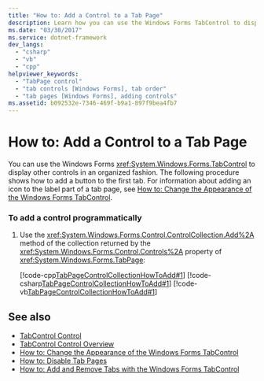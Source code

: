 ```yaml
---
title: "How to: Add a Control to a Tab Page"
description: Learn how you can use the Windows Forms TabControl to display other controls in an organized fashion. This article shows how to add a button to the first tab.
ms.date: "03/30/2017"
ms.service: dotnet-framework
dev_langs: 
  - "csharp"
  - "vb"
  - "cpp"
helpviewer_keywords: 
  - "TabPage control"
  - "tab controls [Windows Forms], tab order"
  - "tab pages [Windows Forms], adding controls"
ms.assetid: b092532e-7346-469f-b9a1-897f9bea4fb7
---
```

# How to: Add a Control to a Tab Page

You can use the Windows Forms <xref:System.Windows.Forms.TabControl> to display other controls in an organized fashion. The following procedure shows how to add a button to the first tab. For information about adding an icon to the label part of a tab page, see [How to: Change the Appearance of the Windows Forms TabControl](how-to-change-the-appearance-of-the-windows-forms-tabcontrol.md).  
  
### To add a control programmatically  
  
1. Use the <xref:System.Windows.Forms.Control.ControlCollection.Add%2A> method of the collection returned by the <xref:System.Windows.Forms.Control.Controls%2A> property of <xref:System.Windows.Forms.TabPage>:  
  
     [!code-cpp[TabPageControlCollectionHowToAdd#1](~/samples/snippets/cpp/VS_Snippets_Winforms/tabpagecontrolcollectionhowtoadd/cpp/add.cpp#1)]
     [!code-csharp[TabPageControlCollectionHowToAdd#1](~/samples/snippets/csharp/VS_Snippets_Winforms/tabpagecontrolcollectionhowtoadd/cs/add.cs#1)]
     [!code-vb[TabPageControlCollectionHowToAdd#1](~/samples/snippets/visualbasic/VS_Snippets_Winforms/tabpagecontrolcollectionhowtoadd/vb/add.vb#1)]  
  
## See also

- [TabControl Control](tabcontrol-control-windows-forms.md)
- [TabControl Control Overview](tabcontrol-control-overview-windows-forms.md)
- [How to: Change the Appearance of the Windows Forms TabControl](how-to-change-the-appearance-of-the-windows-forms-tabcontrol.md)
- [How to: Disable Tab Pages](how-to-disable-tab-pages.md)
- [How to: Add and Remove Tabs with the Windows Forms TabControl](how-to-add-and-remove-tabs-with-the-windows-forms-tabcontrol.md)
